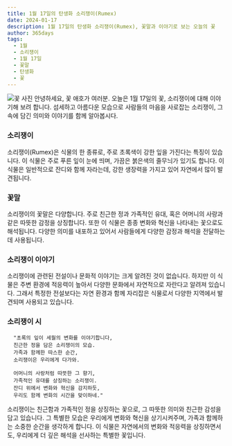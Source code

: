 ```yaml
---
title: 1월 17일의 탄생화 소리쟁이(Rumex)
date: 2024-01-17
description: 1월 17일의 탄생화 소리쟁이(Rumex), 꽃말과 이야기로 보는 오늘의 꽃
author: 365days
tags:
  - 1월
  - 소리쟁이
  - 1월 17일
  - 꽃말
  - 탄생화
  - 꽃
---
```

![꽃 사진](https://images.pexels.com/photos/18131379/pexels-photo-18131379.jpeg?auto=compress&cs=tinysrgb&w=1260&h=750&dpr=1#center)
안녕하세요, 꽃 애호가 여러분. 오늘은 1월 17일의 꽃, 소리쟁이에 대해 이야기해 보려 합니다. 섬세하고 아름다운 모습으로 사람들의 마음을 사로잡는 소리쟁이, 그 속에 담긴 의미와 이야기를 함께 알아봅시다.

### 소리쟁이
소리쟁이(Rumex)은 식물의 한 종류로, 주로 초록색이 강한 잎을 가진다는 특징이 있습니다. 이 식물은 주로 푸른 잎이 눈에 띄며, 가끔은 붉은색의 줄무늬가 있기도 합니다. 이 식물은 일반적으로 잔디와 함께 자라는데, 강한 생장력을 가지고 있어 자연에서 많이 발견됩니다.

### 꽃말
소리쟁이의 꽃말은 다양합니다. 주로 친근한 정과 가족적인 유대, 혹은 어머니의 사랑과 같은 따뜻한 감정을 상징합니다. 또한 이 식물은 종종 변화와 혁신을 나타내는 꽃으로도 해석됩니다. 다양한 의미를 내포하고 있어서 사람들에게 다양한 감정과 해석을 전달하는데 사용됩니다.

### 소리쟁이 이야기
소리쟁이에 관련된 전설이나 문화적 이야기는 크게 알려진 것이 없습니다. 하지만 이 식물은 주변 환경에 적응력이 높아서 다양한 문화에서 자연적으로 자란다고 알려져 있습니다. 그래서 특정한 전설보다는 자연 환경과 함께 자리잡은 식물로서 다양한 지역에서 발견되며 사용되고 있습니다.

### 소리쟁이 시
      "초록의 잎이 세월의 변화를 이야기합니다,
      친근한 정을 담은 소리쟁이의 모습.
      가족과 함께한 따스한 순간,
      소리쟁이은 우리에게 다가와.

      어머니의 사랑처럼 따뜻한 그 향기,
      가족적인 유대를 상징하는 소리쟁이.
      잔디 위에서 변화와 혁신을 감지하듯,
      우리도 함께 변화의 시간을 맞이하네."

소리쟁이는 친근함과 가족적인 정을 상징하는 꽃으로, 그 따뜻한 의미와 친근한 감성을 담고 있습니다. 그 특별한 모습은 우리에게 변화와 혁신을 상기시켜주며, 가족과 함께하는 소중한 순간을 생각하게 합니다. 이 식물은 자연에서의 변화와 적응력을 상징하면서도, 우리에게 더 깊은 해석을 선사하는 특별한 꽃입니다.
